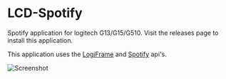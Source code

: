 LCD-Spotify
===========

Spotify application for logitech G13/G15/G510.
Visit the releases page to install this application.

This application uses the [LogiFrame] and [Spotify] api's.

![Screenshot]

[LogiFrame]: https://github.com/ikkentim/LogiFrame
[Spotify]: https://github.com/ikkentim/spotify
[screenshot]: http://www.quick-screen.co.uk/m74xya
